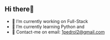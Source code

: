 ## Hi there👋

- 🔭 I’m currently working on Full-Stack
- 🌱 I’m currently learning Python and 
- 💬 Contact-me on email: 1pedrol2@gmail.com

